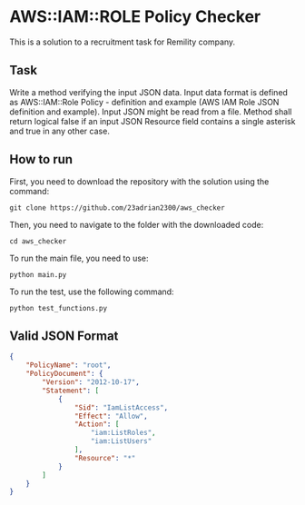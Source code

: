 # AWS::IAM::ROLE Policy Checker
This is a solution to a recruitment task for Remility company.

## Task
Write a method verifying the input JSON data. Input data format is defined as AWS::IAM::Role Policy - definition and example (AWS IAM Role JSON definition and example). Input JSON might be read from a file. 
Method shall return logical false if an input JSON Resource field contains a single asterisk and true in any other case. 

## How to run
First, you need to download the repository with the solution using the command:

`git clone https://github.com/23adrian2300/aws_checker`

Then, you need to navigate to the folder with the downloaded code:

`cd aws_checker`


To run the main file, you need to use:

`python main.py`

To run the test, use the following command:

`python test_functions.py`

## Valid JSON Format
```json
{
    "PolicyName": "root",
    "PolicyDocument": {
        "Version": "2012-10-17",
        "Statement": [
            {
                "Sid": "IamListAccess",
                "Effect": "Allow",
                "Action": [
                    "iam:ListRoles",
                    "iam:ListUsers"
                ],
                "Resource": "*"
            }
        ]
    }
}
```
